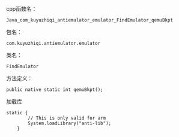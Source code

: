 cpp函数名：
```
Java_com_kuyuzhiqi_antiemulator_emulator_FindEmulator_qemuBkpt
```
包名：
```
com.kuyuzhiqi.antiemulator.emulator
```

类名：
```
FindEmulator
```
方法定义：
```
public native static int qemuBkpt();
```

加载库
```
static {
        // This is only valid for arm
        System.loadLibrary("anti-lib");
    }
```


